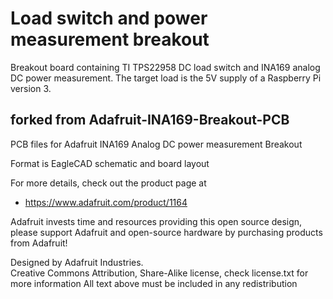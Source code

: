 # Load switch and power measurement breakout

Breakout board containing TI TPS22958 DC load switch
and INA169 analog DC power measurement.  The target
load is the 5V supply of a Raspberry Pi version 3.

## forked from Adafruit-INA169-Breakout-PCB

PCB files for Adafruit INA169 Analog DC power measurement Breakout

Format is EagleCAD schematic and board layout

For more details, check out the product page at

  * https://www.adafruit.com/product/1164

Adafruit invests time and resources providing this open source design, 
please support Adafruit and open-source hardware by purchasing 
products from Adafruit!

Designed by Adafruit Industries.  
Creative Commons Attribution, Share-Alike license, check license.txt for more information
All text above must be included in any redistribution
